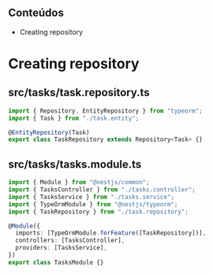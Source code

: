 ## Conteúdos

- Creating repository

# Creating repository

## src/tasks/task.repository.ts

```ts
import { Repository, EntityRepository } from "typeorm";
import { Task } from "./task.entity";

@EntityRepository(Task)
export class TaskRepository extends Repository<Task> {}
```

## src/tasks/tasks.module.ts

```ts
import { Module } from "@nestjs/common";
import { TasksController } from "./tasks.controller";
import { TasksService } from "./tasks.service";
import { TypeOrmModule } from "@nestjs/typeorm";
import { TaskRepository } from "./task.repository";

@Module({
  imports: [TypeOrmModule.forFeature([TaskRepository])],
  controllers: [TasksController],
  providers: [TasksService],
})
export class TasksModule {}
```
